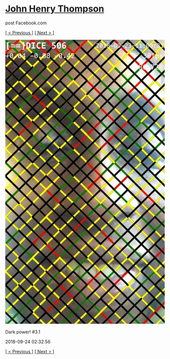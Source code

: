 # [John Henry Thompson](../README.md)
post Facebook.com

[[ < Previous ]](2018-09-24-4.md) [[ Next > ]](2018-09-24-6.md)

[![](../media/2018-09-24/Timeline-Photos-Dark-power-3-1.jpg)](../README.md)

Dark power! #3.1

2018-09-24 02:32:56

[[ < Previous ]](2018-09-24-4.md) [[ Next > ]](2018-09-24-6.md)